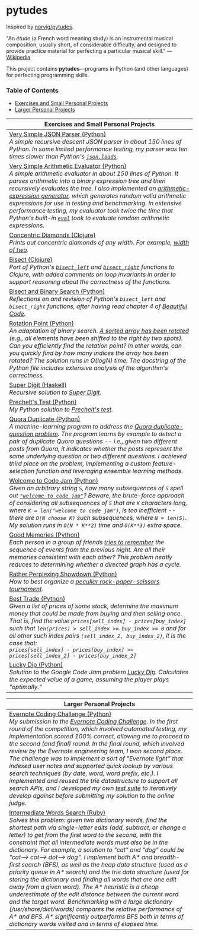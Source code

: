 # pytudes

Inspired by [norvig/pytudes](https://github.com/norvig/pytudes).

"An *étude* (a French word meaning study) is an instrumental musical composition, usually short, of considerable difficulty, and designed to provide practice material for perfecting a particular musical skill." &mdash; [Wikipedia](https://en.wikipedia.org/wiki/%C3%89tude)

This project contains **pytudes**&mdash;programs in Python (and other languages) for perfecting programming skills.

### Table of Contents

* [Exercises and Small Personal Projects](#small)
* [Larger Personal Projects](#large)

|<a name="small"></a>Exercises and Small Personal Projects|
|---|
|[Very Simple JSON Parser (Python)](https://gist.github.com/py-in-the-sky/02d18c427c07658adf0261a572e442d9)<br>*A simple recursive descent JSON parser in about 150 lines of Python. In some limited performance testing, my parser was ten times slower than Python's [`json.loads`](https://docs.python.org/2/library/json.html#json.loads).*|
|[Very Simple Arithmetic Evaluator (Python)](https://gist.github.com/py-in-the-sky/a2c00053b8a9ae9c70ceb37b871cebae)<br>*A simple arithmetic evaluator in about 150 lines of Python. It parses arithmetic into a binary expression tree and then recursively evaluates the tree. I also implemented an [arithmetic-expression generator](https://gist.github.com/py-in-the-sky/a2c00053b8a9ae9c70ceb37b871cebae#file-very_simple_arithmetic_evaluator-py-L179-L219), which generates random valid arithmetic expressions for use in testing and benchmarking. In extensive performance testing, my evaluator took twice the time that Python's built-in [`eval`](https://docs.python.org/2/library/functions.html#eval) took to evaluate random arithmetic expressions.*|
|[Concentric Diamonds (Clojure)](https://github.com/py-in-the-sky/challenges/blob/master/concentric_diamonds.clj)<br>*Prints out concentric diamonds of any width. For example, [width of two](https://github.com/py-in-the-sky/challenges/blob/master/concentric_diamonds.clj#L47-L56).*|
|[Bisect (Clojure)](https://github.com/py-in-the-sky/challenges/blob/master/bisect.clj)<br>*Port of Python's [`bisect_left`](https://docs.python.org/2/library/bisect.html#bisect.bisect_left) and [`bisect_right`](https://docs.python.org/2/library/bisect.html#bisect.bisect_right) functions to Clojure, with added comments on loop invariants in order to support reasoning about the correctness of the functions.*|
|[Bisect and Binary Search (Python)](https://gist.github.com/py-in-the-sky/e84fd9fc4db0da3f351631ba04b2d91b)<br>*Reflections on and revision of Python's `bisect_left` and `bisect_right` functions, after having read chapter 4 of [Beautiful Code](http://shop.oreilly.com/product/9780596510046.do).*|
|[Rotation Point (Python)](https://github.com/py-in-the-sky/challenges/blob/master/rotation_point.py)<br>*An adaptation of binary search. [A sorted array has been rotated](https://www.interviewcake.com/question/python/find-rotation-point) (e.g., all elements have been shifted to the right by two spots). Can you efficiently find the rotation point? In other words, can you quickly find by how many indices the array has been rotated? The solution runs in O(logN) time. The docstring of the Python file includes extensive analysis of the algorithm's correctness.*|
|[Super Digit (Haskell)](https://github.com/reprah/fp/blob/master/week-1-super-digit.hs)<br>*Recursive solution to [Super Digit](https://www.hackerrank.com/challenges/super-digit/problem).*|
|[Prechelt's Test (Python)](https://github.com/py-in-the-sky/challenges/blob/master/Prechelts_test_program/Prechelts_test_program.py)<br>*My Python solution to [Prechelt's test](http://www.flownet.com/ron/papers/lisp-java/instructions.html).*|
|[Quora Duplicate (Python)](https://github.com/py-in-the-sky/challenges/blob/master/quora_duplicate.py)<br>*A machine-learning program to address the [Quora duplicate-question problem](https://www.hackerrank.com/contests/quora-haqathon/challenges/duplicate). The program learns by example to detect a pair of duplicate Quora questions -- i.e., given two different posts from Quora, it indicates whether the posts represent the same underlying question or two different questions. I achieved third place on the problem, implementing a custom feature-selection function and leveraging ensemble learning methods.*|
|[Welcome to Code Jam (Python)](https://github.com/py-in-the-sky/challenges/blob/master/google-code-jam/welcome_to_code_jam.py)<br>*Given an arbitrary string `S`, how many subsequences of `S` spell out [`"welcome to code jam"`](https://code.google.com/codejam/contest/90101/dashboard#s=p2)? Beware, the brute-force approach of considering all subsequences of `S` that are `K` characters long, where `K = len("welcome to code jam")`, is too inefficient -- there are `O(N choose K)` such subsequences, where `N = len(S)`. My solution runs in `O(N * K**2)` time and `O(K**3)` extra space.*|
|[Good Memories (Python)](https://github.com/py-in-the-sky/challenges/blob/master/hackerrank/good_memories.py)<br>*Each person in a group of friends [tries to remember](https://www.hackerrank.com/contests/booking-passions-hacked-backend/challenges/good-memories/problem) the sequence of events from the previous night. Are all their memories consistent with each other? This problem neatly reduces to determining whether a directed graph has a cycle.*|
|[Rather Perplexing Showdown (Python)](https://github.com/py-in-the-sky/challenges/blob/master/google-code-jam/rather_perplexing_showdown.py)<br>*How to best organize a [peculiar rock-paper-scissors tournament](https://code.google.com/codejam/contest/10224486/dashboard).*|
|[Best Trade (Python)](https://gist.github.com/py-in-the-sky/6e34ffa33d3a8aac5017c5c15ccd57fd)<br>*Given a list of prices of some stock, determine the maximum money that could be made from buying and then selling once. That is, find the value `prices[sell_index] - prices[buy_index]` such that `len(prices) > sell_index >= buy_index >= 0` and for all other such index pairs `(sell_index_2, buy_index_2)`, it is the case that:<br>`prices[sell_index] - prices[buy_index] >= prices[sell_index_2] - prices[buy_index_2]`*|
|[Lucky Dip (Python)](https://gist.github.com/py-in-the-sky/ab54a2de17b2c5379f6fa1b6946a588d)<br>*Solution to the Google Code Jam problem [Lucky Dip](https://codejam.withgoogle.com/codejam/contest/9234486/dashboard#s=p1). Calculates the expected value of a game, assuming the player plays "optimally."*|

|<a name="large"></a>Larger Personal Projects|
|---|
|[Evernote Coding Challenge (Python)](https://github.com/py-in-the-sky/challenges/blob/master/evernote.py)<br>*My submission to the [Evernote Coding Challenge](https://www.hackerrank.com/evernote-coding-challenge). In the first round of the competition, which involved automated testing, my implementation scored 100% correct, allowing me to proceed to the second (and final) round. In the final round, which involved review by the Evernote engineering team, I won second place. The challenge was to implement a sort of "Evernote light" that indexed user notes and supported quick lookup by various search techniques (by date, word, word prefix, etc.). I implemented and reused the trie datastructure to support all search APIs, and I developed my own [test suite](https://github.com/py-in-the-sky/challenges/blob/master/evernote_test.py) to iteratively develop against before submitting my solution to the online judge.*|
|[Intermediate Words Search (Ruby)](https://github.com/py-in-the-sky/challenges/tree/master/intermediate_words_search_ruby)<br>*Solves this problem: given two dictionary words, find the shortest path via single-letter edits (add, subtract, or change a letter) to get from the first word to the second, with the constraint that all intermediate words must also be in the dictionary. For example, a solution to "cat" and "dog" could be "cat--> cot--> dot--> dog". I implement both A\* and breadth-first search (BFS), as well as the heap data structure (used as a priority queue in A\* search) and the trie data structure (used for storing the dictionary and finding all words that are one edit away from a given word). The A\* heuristic is a cheap underestimate of the edit distance between the current word and the target word. Benchmarking with a large dictionary (/usr/share/dict/words) compares the relative performance of A\* and BFS. A\* significantly outperforms BFS both in terms of dictionary words visited and in terms of elapsed time.*|
